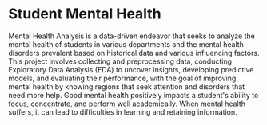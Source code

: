 # Student Mental Health

Mental Health Analysis is a data-driven endeavor that seeks to analyze the mental health of students in various departments and the mental health disorders prevalent based on historical data and various influencing factors. This project involves collecting and preprocessing data, conducting Exploratory Data Analysis (EDA) to uncover insights, developing predictive models, and evaluating their performance, with the goal of improving mental health by knowing regions that seek attention and disorders that need more help.
Good mental health positively impacts a student's ability to focus, concentrate, and perform well academically. When mental health suffers, it can lead to difficulties in learning and retaining information.
